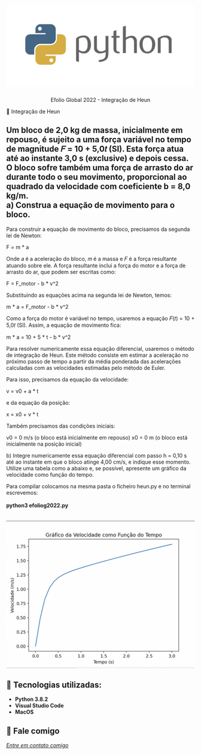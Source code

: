

<h1 align="center">
    <img width="600" src="python.jpg" />
</h1>


<p align="center">
Efolio Global 2022 - Integração de Heun
</p>



📌 Integração de Heun

Um bloco de 2,0 kg de massa, inicialmente em repouso, é sujeito a uma força variável no tempo de magnitude 𝐹 = 10 + 5,0𝑡 (SI). Esta força atua até ao instante 3,0 s (exclusive) e depois cessa. O bloco sofre também uma força de arrasto do ar durante todo o seu movimento, proporcional ao quadrado da velocidade com coeficiente b = 8,0 kg/m.<br>
a) Construa a equação de movimento para o bloco.
------------------
Para construir a equação de movimento do bloco, precisamos da segunda lei de Newton:

F = m * a

Onde 𝑎 é a aceleração do bloco, 𝑚 é a massa e 𝐹 é a força resultante atuando sobre ele. A força resultante inclui a força do motor e a força de arrasto do ar, que podem ser escritas como:

F = F_motor - b * v^2

Substituindo as equações acima na segunda lei de Newton, temos:

m * a = F_motor - b * v^2

Como a força do motor é variável no tempo, usaremos a equação 𝐹(𝑡) = 10 + 5,0𝑡 (SI). Assim, a equação de movimento fica:

m * a = 10 + 5 * t - b * v^2

Para resolver numericamente essa equação diferencial, usaremos o método de integração de Heun. Este método consiste em estimar a aceleração no próximo passo de tempo a partir da média ponderada das acelerações calculadas com as velocidades estimadas pelo método de Euler.

Para isso, precisamos da equação da velocidade:

v = v0 + a * t

e da equação da posição:

x = x0 + v * t

Também precisamos das condições iniciais:

v0 = 0 m/s (o bloco está inicialmente em repouso)
x0 = 0 m (o bloco está inicialmente na posição inicial)

b) Integre numericamente essa equação diferencial com passo h = 0,10 s até ao instante em que o bloco atinge 4,00 cm/s, e indique esse momento. Utilize uma tabela como a abaixo e, se possível, apresente um gráfico da velocidade como função do tempo.
 
Para compilar colocamos na mesma pasta o ficheiro heun.py e no terminal escrevemos:<br>
<br>
<strong>python3 efoliog2022.py</strong><br>
<br>

<img src="graficopy.png" >



🔧 Tecnologias utilizadas:
------------------

- <strong>Python 3.8.2</strong>
- <strong>Visual Studio Code</strong>
- <strong>MacOS</strong>

💬 Fale comigo
------------------
[*Entre em contato comigo*](https://www.linkedin.com/in/ivo-baptista-3712144/)






